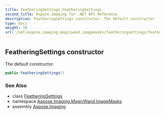 ```yaml
---
title: FeatheringSettings.FeatheringSettings
second_title: Aspose.Imaging for .NET API Reference
description: FeatheringSettings constructor. The default constructor
type: docs
weight: 10
url: /net/aspose.imaging.magicwand.imagemasks/featheringsettings/featheringsettings/
---
```

## FeatheringSettings constructor

The default constructor.

```csharp
public FeatheringSettings()
```

### See Also

* class [FeatheringSettings](../)
* namespace [Aspose.Imaging.MagicWand.ImageMasks](../../featheringsettings/)
* assembly [Aspose.Imaging](../../../)


